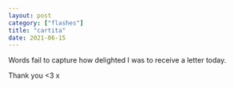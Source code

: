 ```yaml
---
layout: post
category: ["flashes"]
title: "cartita"
date: 2021-06-15
---
```


Words fail to capture how delighted I was to receive a letter today.

Thank you <3 x